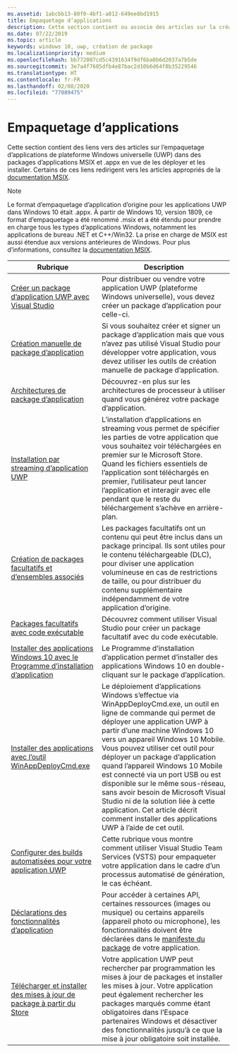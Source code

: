 ```yaml
---
ms.assetid: 1abcbb13-80f0-4bf1-a812-649ee8bd1915
title: Empaquetage d’applications
description: Cette section contient ou associe des articles sur la création de packages d’application de plateforme Windows universelle (UWP).
ms.date: 07/22/2019
ms.topic: article
keywords: windows 10, uwp, création de package
ms.localizationpriority: medium
ms.openlocfilehash: bb772007cd5c4391634f9df6ba0b6d2037a7b5de
ms.sourcegitcommit: 3e7a4f7605dfb4e87bac2d10b6d64f8b35229546
ms.translationtype: HT
ms.contentlocale: fr-FR
ms.lasthandoff: 02/08/2020
ms.locfileid: "77089475"
---
```

# <a name="packaging-apps"></a>Empaquetage d’applications

Cette section contient des liens vers des articles sur l’empaquetage d’applications de plateforme Windows universelle (UWP) dans des packages d’applications MSIX et .appx en vue de les déployer et les installer. Certains de ces liens redirigent vers les articles appropriés de la [documentation MSIX](https://docs.microsoft.com/windows/msix/).

> [!NOTE]
> Le format d’empaquetage d’application d’origine pour les applications UWP dans Windows 10 était .appx. À partir de Windows 10, version 1809, ce format d’empaquetage a été renommé .msix et a été étendu pour prendre en charge tous les types d’applications Windows, notamment les applications de bureau .NET et C++/Win32. La prise en charge de MSIX est aussi étendue aux versions antérieures de Windows. Pour plus d’informations, consultez la [documentation MSIX](https://docs.microsoft.com/windows/msix/).

| Rubrique | Description |
|-------|-------------|
| [Créer un package d’application UWP avec Visual Studio](/windows/msix/package/packaging-uwp-apps) | Pour distribuer ou vendre votre application UWP (plateforme Windows universelle), vous devez créer un package d’application pour celle-ci. |
| [Création manuelle de package d’application](/windows/msix/package/manual-packaging-root) | Si vous souhaitez créer et signer un package d’application mais que vous n’avez pas utilisé Visual Studio pour développer votre application, vous devez utiliser les outils de création manuelle de package d’application. |
| [Architectures de package d’application](/windows/msix/package/device-architecture) | Découvrez-en plus sur les architectures de processeur à utiliser quand vous générez votre package d’application. |
| [Installation par streaming d’application UWP](/windows/msix/package/streaming-install) | L’installation d’applications en streaming vous permet de spécifier les parties de votre application que vous souhaitez voir téléchargées en premier sur le Microsoft Store. Quand les fichiers essentiels de l’application sont téléchargés en premier, l’utilisateur peut lancer l’application et interagir avec elle pendant que le reste du téléchargement s’achève en arrière-plan. |
| [Création de packages facultatifs et d’ensembles associés](/windows/msix/package/optional-packages) | Les packages facultatifs ont un contenu qui peut être inclus dans un package principal. Ils sont utiles pour le contenu téléchargeable (DLC), pour diviser une application volumineuse en cas de restrictions de taille, ou pour distribuer du contenu supplémentaire indépendamment de votre application d’origine. |
| [Packages facultatifs avec code exécutable](/windows/msix/package/optional-packages-with-executable-code) | Découvrez comment utiliser Visual Studio pour créer un package facultatif avec du code exécutable. |
| [Installer des applications Windows 10 avec le Programme d’installation d’application](/windows/msix/app-installer/app-installer-root) | Le Programme d’installation d’application permet d’installer des applications Windows 10 en double-cliquant sur le package d’application. |
| [Installer des applications avec l’outil WinAppDeployCmd.exe](install-universal-windows-apps-with-the-winappdeploycmd-tool.md) | Le déploiement d’applications Windows s’effectue via WinAppDeployCmd.exe, un outil en ligne de commande qui permet de déployer une application UWP à partir d’une machine Windows 10 vers un appareil Windows 10 Mobile. Vous pouvez utiliser cet outil pour déployer un package d’application quand l’appareil Windows 10 Mobile est connecté via un port USB ou est disponible sur le même sous-réseau, sans avoir besoin de Microsoft Visual Studio ni de la solution liée à cette application. Cet article décrit comment installer des applications UWP à l’aide de cet outil. |
| [Configurer des builds automatisées pour votre application UWP](auto-build-package-uwp-apps.md) | Cette rubrique vous montre comment utiliser Visual Studio Team Services (VSTS) pour empaqueter votre application dans le cadre d’un processus automatisé de génération, le cas échéant. |
| [Déclarations des fonctionnalités d’application](app-capability-declarations.md) | Pour accéder à certaines API, certaines ressources (images ou musique) ou certains appareils (appareil photo ou microphone), les fonctionnalités doivent être déclarées dans le [manifeste du package](https://docs.microsoft.com/uwp/schemas/appxpackage/appx-package-manifest) de votre application. |
| [Télécharger et installer des mises à jour de package à partir du Store](self-install-package-updates.md) | Votre application UWP peut rechercher par programmation les mises à jour de packages et installer les mises à jour. Votre application peut également rechercher les packages marqués comme étant obligatoires dans l’Espace partenaires Windows et désactiver des fonctionnalités jusqu’à ce que la mise à jour obligatoire soit installée.  |
